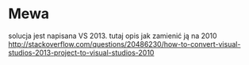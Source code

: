 # Mewa
solucja jest napisana VS 2013.
tutaj opis jak zamienić ją na 2010
http://stackoverflow.com/questions/20486230/how-to-convert-visual-studios-2013-project-to-visual-studios-2010
